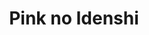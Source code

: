 --- 
title: "Pink no Idenshi"
publishdate: "2019-4-6T16:48:46+02:00"
src: "https://365manga.net/manga/pink-no-idenshi"
image: "https://data.365manga.net/images/thumbnails/24260-pink-no-idenshi.jpg"
description: "Included in this collection of manga oneshots is 'Dangerous Love Triangle'. Prequel: Kiss Me Baby Ayase, a high school student catches her chemistry Fugiki teacher whom she is secretly in love with, kissing a married teacher in the music room. Fugiki catches her watching, and after she teases him the two share a kiss. After this however Fugiki ignores her! What are Fugiki's real feelings? Will Ayase ever get to…"
---